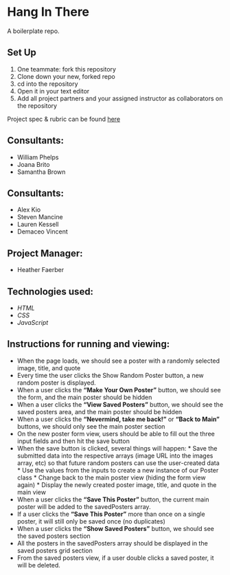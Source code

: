 # Hang In There

A boilerplate repo.

## Set Up

1. One teammate: fork this repository
2. Clone down your new, forked repo
3. cd into the repository
4. Open it in your text editor
5. Add all project partners and your assigned instructor as collaborators on the repository

Project spec & rubric can be found [here](https://frontend.turing.io/projects/module-1/hang-in-there.html)

## Consultants:

* William Phelps
* Joana Brito
* Samantha Brown

## Consultants:

* Alex Kio
* Steven Mancine
* Lauren Kessell
* Demaceo Vincent

## Project Manager:

* Heather Faerber


## Technologies used:

* *HTML*
* *CSS*
* *JavaScript*

## Instructions for running and viewing:

* When the page loads, we should see a poster with a randomly selected image, title, and quote
* Every time the user clicks the Show Random Poster button, a new random poster is displayed.
* When a user clicks the **“Make Your Own Poster”** button, we should see the form, and the main poster should be hidden
* When a user clicks the **“View Saved Posters”** button, we should see the saved posters area, and the main poster should be hidden
* When a user clicks the **“Nevermind, take me back!”** or **“Back to Main”** buttons, we should only see the main poster section
* On the new poster form view, users should be able to fill out the three input fields and then hit the save button
* When the save button is clicked, several things will happen:
      * Save the submitted data into the respective arrays (image URL into the images array, etc) so that future random posters can use the user-created data
      * Use the values from the inputs to create a new instance of our Poster class
      * Change back to the main poster view (hiding the form view again)
      * Display the newly created poster image, title, and quote in the main view
* When a user clicks the **“Save This Poster”** button, the current main poster will be added to the savedPosters array.
* If a user clicks the **“Save This Poster”** more than once on a single poster, it will still only be saved once (no duplicates)
* When a user clicks the **“Show Saved Posters”** button, we should see the saved posters section
* All the posters in the savedPosters array should be displayed in the saved posters grid section
* From the saved posters view, if a user double clicks a saved poster, it will be deleted.
